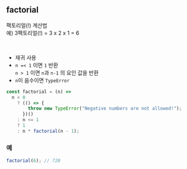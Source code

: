 ## factorial

팩토리얼(!) 계산법  
예) 3팩토리얼(!) = 3 x 2 x 1 = 6

<br>

- 재귀 사용
- `n =< 1` 이면 `1` 반환  
  `n > 1` 이면 `n`과 `n-1` 의 요인 값을 반환
- `n`이 음수이면 `TypeError`

```js
const factorial = (n) =>
  n < 0
    ? (() => {
        throw new TypeError("Negative numbers are not allowed!");
      })()
    : n <= 1
    ? 1
    : n * factorial(n - 1);
```

### 예

```js
factorial(6); // 720
```
